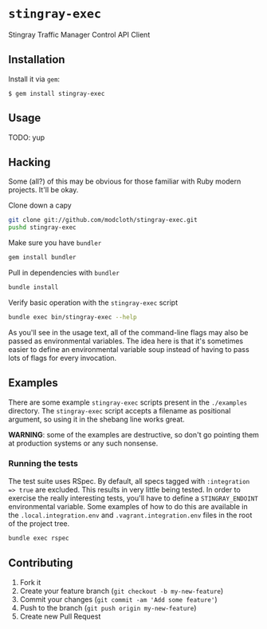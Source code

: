 # `stingray-exec`

Stingray Traffic Manager Control API Client

## Installation

Install it via `gem`:

    $ gem install stingray-exec

## Usage

TODO: yup

## Hacking

Some (all?) of this may be obvious for those familiar with Ruby modern
projects.  It'll be okay.

Clone down a capy
````` bash
git clone git://github.com/modcloth/stingray-exec.git
pushd stingray-exec
`````

Make sure you have `bundler`
````` bash
gem install bundler
`````

Pull in dependencies with `bundler`
````` bash
bundle install
`````

Verify basic operation with the `stingray-exec` script
````` bash
bundle exec bin/stingray-exec --help
`````

As you'll see in the usage text, all of the command-line flags may also
be passed as environmental variables.  The idea here is that it's
sometimes easier to define an environmental variable soup instead of
having to pass lots of flags for every invocation.

## Examples

There are some example `stingray-exec` scripts present in the
`./examples` directory.  The `stingray-exec` script accepts a filename
as positional argument, so using it in the shebang line works great.

**WARNING**: some of the examples are destructive, so don't go pointing
them at production systems or any such nonsense.

### Running the tests

The test suite uses RSpec.  By default, all specs tagged with
`:integration => true` are excluded.  This results in very little being
tested.  In order to exercise the really interesting tests, you'll have
to define a `STINGRAY_ENDOINT` environmental variable.  Some examples of
how to do this are available in the `.local.integration.env` and
`.vagrant.integration.env` files in the root of the project tree.

````` bash
bundle exec rspec
`````

## Contributing

1. Fork it
2. Create your feature branch (`git checkout -b my-new-feature`)
3. Commit your changes (`git commit -am 'Add some feature'`)
4. Push to the branch (`git push origin my-new-feature`)
5. Create new Pull Request
